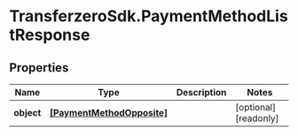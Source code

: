 # TransferzeroSdk.PaymentMethodListResponse

## Properties

Name | Type | Description | Notes
------------ | ------------- | ------------- | -------------
**object** | [**[PaymentMethodOpposite]**](PaymentMethodOpposite.md) |  | [optional] [readonly] 


